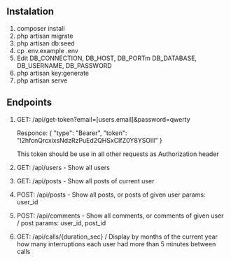 ## Instalation

1. composer install
2. php artisan migrate
3. php artisan db:seed
4. cp .env.example .env
5. Edit DB_CONNECTION, DB_HOST, DB_PORTm DB_DATABASE, DB_USERNAME, DB_PASSWORD
6. php artisan key:generate
7. php artisan serve

## Endpoints
1. GET: /api/get-token?email=[users.email]&password=qwerty

    Responce:
    {
        "type": "Bearer",
        "token": "l2hfcnQrcxixsNdzRzPuEd2QHSxCIfZ0Y8YSOlll"
    }
    
    This token should be use in all other requests as Authorization header
2. GET: /api/users - Show all users
3. GET: /api/posts - Show all posts of current user
4. POST: /api/posts - Show all posts, or posts of given user
    params: user_id
5. POST: /api/comments - Show all comments, or comments of given user / post
    params: user_id, post_id
6. GET: /api/calls/{duration_sec} / Display by months of the current year how many interruptions each user had more than 5 minutes between calls
